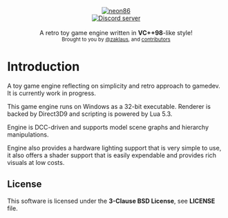 <div align="center">
    <a href="https://github.com/zaklaus/neon86"><img src="https://user-images.githubusercontent.com/9026786/82740331-1db79c80-9d48-11ea-85b4-615d204f030a.png" alt="neon86" /></a>
</div>

<div align="center">
    <a href="https://discord.gg/eBQ4QHX"><img src="https://img.shields.io/discord/402098213114347520.svg" alt="Discord server" /></a>
</div>

<br />
<div align="center">
  A retro toy game engine written in <strong>VC++98</strong>-like style!
</div>

<div align="center">
  <sub>
    Brought to you by <a href="https://github.com/zaklaus">@zaklaus</a>,
    and <a href="https://github.com/zaklaus/NEON86/graphs/contributors">contributors</a>
  </sub>
</div>

# Introduction

A toy game engine reflecting on simplicity and 
retro approach to gamedev. It is currently work in progress.

This game engine runs on Windows as a 32-bit executable. Renderer is backed by 
Direct3D9 and scripting is powered by Lua 5.3.

Engine is DCC-driven and supports model scene graphs and hierarchy manipulations. 

Engine also provides a hardware lighting support that is very simple to use, it also 
offers a shader support that is easily expendable and provides rich visuals at low costs.

## License

This software is licensed under the **3-Clause BSD License**, see **LICENSE** file.
